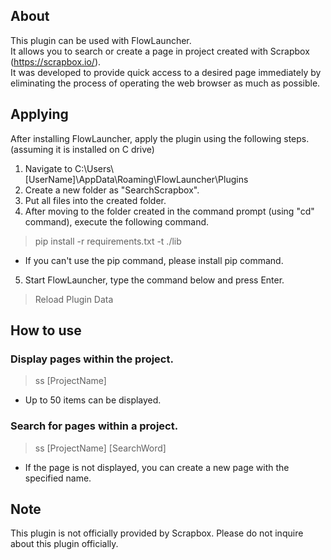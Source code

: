 ## About
This plugin can be used with FlowLauncher.  
It allows you to search or create a page in project created with Scrapbox (https://scrapbox.io/).  
It was developed to provide quick access to a desired page immediately by eliminating the process of operating the web browser as much as possible.  
  
## Applying  
After installing FlowLauncher, apply the plugin using the following steps.  (assuming it is installed on C drive)  
  
1. Navigate to C:\Users\\[UserName]\AppData\Roaming\FlowLauncher\Plugins  
2. Create a new folder as "SearchScrapbox".  
3. Put all files into the created folder.  
4. After moving to the folder created in the command prompt (using "cd" command), execute the following command.  
> pip install -r requirements.txt -t ./lib  
- If you can't use the pip command, please install pip command.  
5. Start FlowLauncher, type the command below and press Enter.
> Reload Plugin Data  
  
## How to use  
### Display pages within the project.  
> ss [ProjectName]  
- Up to 50 items can be displayed.
  
### Search for pages within a project.  
> ss [ProjectName] [SearchWord]
- If the page is not displayed, you can create a new page with the specified name.
  
## Note  
This plugin is not officially provided by Scrapbox. Please do not inquire about this plugin officially.
